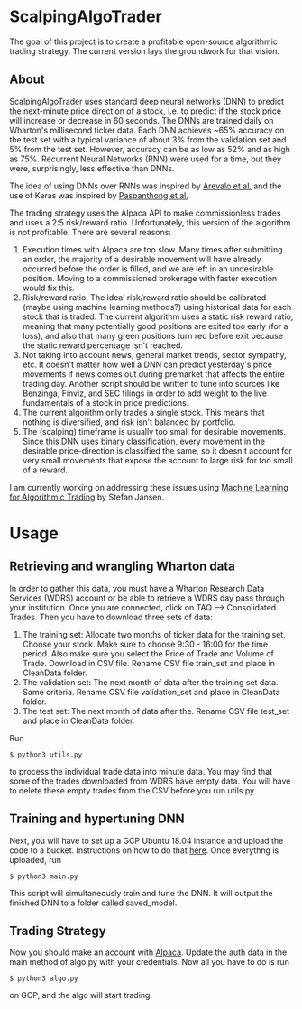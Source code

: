# ScalpingAlgoTrader

The goal of this project is to create a profitable open-source algorithmic trading strategy. The current version lays the groundwork for that vision. 


## About

ScalpingAlgoTrader uses standard deep neural networks (DNN) to predict the next-minute price direction of a stock, i.e. to predict if the stock price will increase or decrease in 60 seconds. The DNNs are trained daily on Wharton's millisecond ticker data. Each DNN achieves ~65% accuracy on the test set with a typical variance of about 3% from the validation set and 5% from the test set. However, accuracy can be as low as 52% and as high as 75%. Recurrent Neural Networks (RNN) were used for a time, but they were, surprisingly, less effective than DNNs. 

The idea of using DNNs over RNNs was inspired by [Arevalo et al.](https://www.researchgate.net/publication/305214717_High-Frequency_Trading_Strategy_Based_on_Deep_Neural_Networks) and the use of Keras was inspired by [Paspanthong et al.](http://cs229.stanford.edu/proj2019spr/report/28.pdf)

The trading strategy uses the Alpaca API to make commissionless trades and uses a 2:5 risk/reward ratio. Unfortunately, this version of the algorithm is not profitable. There are several reasons:
  1. Execution times with Alpaca are too slow. Many times after submitting an order, the majority of a desirable movement will have already     occurred before the order is filled, and we are left in an undesirable position. Moving to a commissioned brokerage with faster execution would fix this.
  2. Risk/reward ratio. The ideal risk/reward ratio should be calibrated (maybe using machine learning methods?) using historical data for each stock that is traded. The current algorithm uses a static risk reward ratio, meaning that many potentially good positions are exited too early (for a loss), and also that many green positions turn red before exit because the static reward percentage isn't reached.
  3. Not taking into account news, general market trends, sector sympathy, etc. It doesn't matter how well a DNN can predict yesterday's price movements if news comes out during premarket that affects the entire trading day. Another script should be written to tune into sources like Benzinga, Finviz, and SEC filings in order to add weight to the live fundamentals of a stock in price predictions.
  4. The current algorithm only trades a single stock. This means that nothing is diversified, and risk isn't balanced by portfolio.
  5. The (scalping) timeframe is usually too small for desirable movements. Since this DNN uses binary classification, every movement in the desirable price-direction is classified the same, so it doesn't account for very small movements that expose the account to large risk for too small of a reward.
 
I am currently working on addressing these issues using [Machine Learning for Algorithmic Trading](https://github.com/stefan-jansen/machine-learning-for-trading) by Stefan Jansen.

# Usage

## Retrieving and wrangling Wharton data
In order to gather this data, you must have a Wharton Research Data Services (WDRS) account or be able to retrieve a WDRS day pass through your institution. Once you are connected, click on TAQ --> Consolidated Trades. Then you have to download three sets of data:
1. The training set: Allocate two months of ticker data for the training set. Choose your stock. Make sure to choose 9:30 - 16:00 for the time period. Also make sure you select the Price of Trade and Volume of Trade. Download in CSV file. Rename CSV file train_set and place in CleanData folder.
2. The validation set: The next month of data after the training set data. Same criteria. Rename CSV file validation_set and place in CleanData folder.
3. The test set: The next month of data after the. Rename CSV file test_set and place in CleanData folder.

Run 
```shell
$ python3 utils.py
```
to process the individual trade data into minute data. You may find that some of the trades downloaded from WDRS have empty data. You will have to delete these empty trades from the CSV before you run utils.py.

## Training and hypertuning DNN
Next, you will have to set up a GCP Ubuntu 18.04 instance and upload the code to a bucket. Instructions on how to do that [here](https://medium.com/automation-generation/build-a-day-trading-algorithm-and-run-it-in-the-cloud-for-free-805450150668). Once everythng is uploaded, run 
```shell
$ python3 main.py
```
This script will simultaneously train and tune the DNN. It will output the finished DNN to a folder called saved_model.

## Trading Strategy
Now you should make an account with [Alpaca](https://alpaca.markets/). Update the auth data in the main method of algo.py with your credentials. Now all you have to do is run 
```shell
$ python3 algo.py
```
on GCP, and the algo will start trading.
